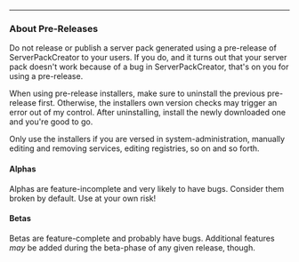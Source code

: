 
---

### About Pre-Releases

Do not release or publish a server pack generated using a pre-release of ServerPackCreator to your users.
If you do, and it turns out that your server pack doesn't work because of a bug in ServerPackCreator, that's on you for using a pre-release.

When using pre-release installers, make sure to uninstall the previous pre-release first. Otherwise, the installers
own version checks may trigger an error out of my control. After uninstalling, install the newly downloaded one and
you're good to go.

Only use the installers if you are versed in system-administration, manually editing and removing services, editing registries,
so on and so forth.

#### Alphas

Alphas are feature-incomplete and very likely to have bugs. Consider them broken by default. Use at your own risk!

#### Betas

Betas are feature-complete and probably have bugs. Additional features *may* be added during the beta-phase of any given release, though.
